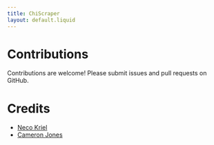 ```yaml
---
title: ChiScraper
layout: default.liquid
---
```



# Contributions

Contributions are welcome! Please submit issues and pull requests on GitHub.

# Credits
- [Neco Kriel](https://astrokriel.github.io/) 
- [Cameron Jones](https://caffeineandlasers.neocities.org/)